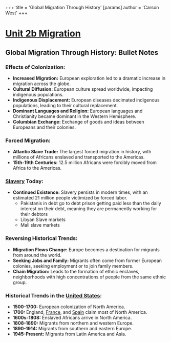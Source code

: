 +++
 title = 'Global Migration Through History'
[params]
	author = 'Carson West'
+++

# [Unit 2b Migration](./../unit-2b-migration/)
## Global Migration Through History: Bullet Notes

### **Effects of Colonization:**

* **Increased Migration:** European exploration led to a dramatic increase in migration across the globe.
* **Cultural Diffusion:** European culture spread worldwide, impacting indigenous populations.
* **Indigenous Displacement:** European diseases decimated indigenous populations, leading to their cultural replacement.
* **Dominant Languages and Religion:** European languages and Christianity became dominant in the Western Hemisphere.
* **Columbian Exchange:** Exchange of goods and ideas between Europeans and their colonies.

### **Forced Migration:**

* **Atlantic Slave Trade:** The largest forced migration in history, with millions of Africans enslaved and transported to the Americas.
* **15th-19th Centuries:** 12.5 million Africans were forcibly moved from Africa to the Americas.

### **[Slavery](./../slavery/) Today:**

* **Continued Existence:** Slavery persists in modern times, with an estimated 21 million people victimized by forced labor.
	* Pakistanis in debt go to debt prison getting paid less than the daily interest on their debt, meaning they are permanently working for their debtors
	* Libyan Slave markets
	* Mali slave markets

### **Reversing Historical Trends:**

* **Migration Flows Change:** Europe becomes a destination for migrants from around the world.
* **Seeking Jobs and Family:** Migrants often come from former European colonies, seeking employment or to join family members.
* **Chain Migration:** Leads to the formation of ethnic enclaves, neighborhoods with high concentrations of people from the same ethnic group.

### **Historical Trends in the [United States](./../united-states/):**
* **1500-1700:** European colonization of North America.
* **1700:** England, [France](./../france/), and [Spain](./../spain/) claim most of North America.
* **1600s-1808:** Enslaved Africans arrive in North America.
* **1808-1890:** Migrants from northern and western Europe.
* **1890-1914:** Migrants from southern and eastern Europe.
* **1945-Present:** Migrants from Latin America and Asia. 